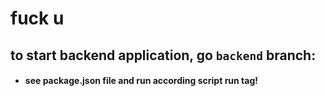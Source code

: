 # fuck u

## to start backend application, go `backend` branch:

- #### see package.json file and run according script run tag!
